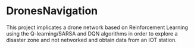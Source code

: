 # DronesNavigation
This project implicates a drone network based on Reinforcement Learning using the Q-learning/SARSA and DQN algorithms in order to explore a disaster zone and not networked and obtain data from an IOT station.
